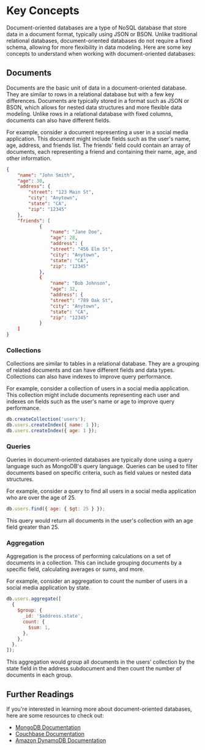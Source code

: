 # Key Concepts

Document-oriented databases are a type of NoSQL database that store data in a document format, typically using JSON or BSON. Unlike traditional relational databases, document-oriented databases do not require a fixed schema, allowing for more flexibility in data modeling. Here are some key concepts to understand when working with document-oriented databases:

## **Documents**

Documents are the basic unit of data in a document-oriented database. They are similar to rows in a relational database but with a few key differences. Documents are typically stored in a format such as JSON or BSON, which allows for nested data structures and more flexible data modeling. Unlike rows in a relational database with fixed columns, documents can also have different fields.

For example, consider a document representing a user in a social media application. This document might include fields such as the user's name, age, address, and friends list. The friends' field could contain an array of documents, each representing a friend and containing their name, age, and other information.

```json
{
	"name": "John Smith",
	"age": 30,
	"address": {
		"street": "123 Main St",
		"city": "Anytown",
		"state": "CA",
		"zip": "12345"
	},
	"friends": [
			{
				"name": "Jane Doe",
				"age": 28,
				"address": {
				"street": "456 Elm St",
				"city": "Anytown",
				"state": "CA",
				"zip": "12345"
			},
			{
				"name": "Bob Johnson",
				"age": 32,
				"address": {
				"street": "789 Oak St",
				"city": "Anytown",
				"state": "CA",
				"zip": "12345"
			}
	]
}
```

### **Collections**

Collections are similar to tables in a relational database. They are a grouping of related documents and can have different fields and data types. Collections can also have indexes to improve query performance.

For example, consider a collection of users in a social media application. This collection might include documents representing each user and indexes on fields such as the user's name or age to improve query performance.

```jsx
db.createCollection('users');
db.users.createIndex({ name: 1 });
db.users.createIndex({ age: 1 });
```

### **Queries**

Queries in document-oriented databases are typically done using a query language such as MongoDB's query language. Queries can be used to filter documents based on specific criteria, such as field values or nested data structures.

For example, consider a query to find all users in a social media application who are over the age of 25.

```jsx
db.users.find({ age: { $gt: 25 } });
```

This query would return all documents in the user's collection with an age field greater than 25.

### **Aggregation**

Aggregation is the process of performing calculations on a set of documents in a collection. This can include grouping documents by a specific field, calculating averages or sums, and more.

For example, consider an aggregation to count the number of users in a social media application by state.

```jsx
db.users.aggregate([
  {
    $group: {
      _id: '$address.state',
      count: {
        $sum: 1,
      },
    },
  },
]);
```

This aggregation would group all documents in the users’ collection by the state field in the address subdocument and then count the number of documents in each group.

## **Further Readings**

If you're interested in learning more about document-oriented databases, here are some resources to check out:

- [MongoDB Documentation](https://docs.mongodb.com/)
- [Couchbase Documentation](https://docs.couchbase.com/)
- [Amazon DynamoDB Documentation](https://docs.aws.amazon.com/dynamodb/)
